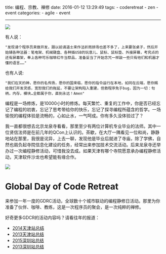 title: 编程、宗教、禅修
date: 2016-01-12 13:29:49
tags:
    - coderetreat
    - zen
    - event
categories:
    - agile
    - event

---
![](http://codingstyle-cn.b0.upaiyun.com/photo/2015/116e230437cba06ea783e15c060b0895.png)

<!-- more -->

有人说：

    "发现请个程序员来做开发，跟以前请道士来作法祈雨排场也差不多了，上来要张桌子，然后开始铺各种法器：笔电架、机械键盘、各种插USB的玩意儿、鼠标、鼠标垫、外接屏幕，考究点的还有屏幕架，奉上各种可乐咖啡红牛当祭品，准备妥当了开始念咒一样敲一些只有他们和机器才懂的语言……"
也有人说:

    "我们在天的神，愿你的名传扬，愿你的国来临，愿你的指令运行在本地，如同在云端，愿你赐给我们开发灵感，宽恕我们的拖延，不要让架构陷入重建，但救程序免于bug，因为一切：句柄，内存，模块…全都属于你，直到永远！Amen"

编程是一场修炼，是10000小时的修炼。每天繁忙、重复的工作中，你是否已经忘记了编程的初衷，忘记了思考带给你的快乐，忘记了探寻编程所蕴含的哲学。一场愉悦的编程体验是流畅的，心如止水，一气呵成。你有多久没体验过了？

我一直都很想去北京龙泉寺看看，那里至少有两位计算机专业毕业的法师。其中一位贤信法师是在前几年的QCon上认识的。茶歇，在大厅一隅看见一位和尚，静静地站在那里，我很是诧异，上去一聊，发现他是毕业后就进了寺庙，除了学佛，自然也肩负起寺院信息化建设的任务，经常出来参加技术交流活动。后来龙泉寺还举办过一次编程静修活动，可惜我没去成。如果天津有哪个寺院愿意承办编程静修活动，天津软件沙龙也希望能有缘合作。

![](http://codingstyle-cn.b0.upaiyun.com/photo/2015/b18608a19e7b0a6bdaad6fac4d3b15ec.png)

# Global Day of Code Retreat

来参加一年一度的GDRC活动，全球数十个城市联动的编程静修日活动。那里为你准备了伙伴、咖啡、教练，这是一次程序员的聚会，是一次纯粹的禅修。

好奇更多GDCR的活动内容吗？请看往年的报道：

* [2014天津站总结](http://www.codingstyle.cn/topics/42)
* [2013天津站总结](http://www.codingstyle.cn/topics/44)
* [2015深圳站总结](http://www.codingstyle.cn/topics/23)
* [2013深圳站总结](http://www.codingstyle.cn/topics/40)